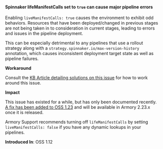 #### Spinnaker lifeManifestCalls set to `true` can cause major pipeline errors

Enabling `liveManifestCalls: true` causes the environment to exhibit odd behaviors.  Resources that have been deployed/changed in previous stages are not being taken in to consideration in current stages, leading to errors and issues in the pipeline deployment.

This can be especially detrimental to any pipelines that use a rollout strategy along with a `strategy.spinnaker.io/max-version-history` annotation, which causes inconsistent deployment target state as well as pipeline failures.

**Workaround**

Consult the [KB Article detailing solutions on this issue](https://armoryspinnaker.force.com/s/article/Accounts-with-liveManifestCalls-Set-to-True-Have-In-Correct-Dynamic-Lookup-Results) for how to work around this issue.

**Impact**

This issue has existed for a while, but has only been documented recently.  [A fix has been added to OSS 1.23](https://github.com/spinnaker/spinnaker/issues/5607) and will be available in Armory 2.23.x once it is released.

Armory Support recommends turning off `lifeManifestCalls` by setting `liveManifestCalls: false` if you have any dynamic lookups in your pipelines.

**Introduced In**: OSS 1.12